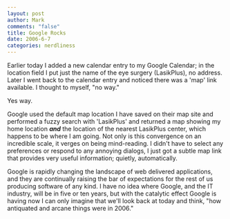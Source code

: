 ```yaml
--- 
layout: post
author: Mark
comments: "false"
title: Google Rocks
date: 2006-6-7
categories: nerdliness
---
```

Earlier today I added a new calendar entry to my Google Calendar; in the location field I put just the name of the eye surgery (LasikPlus), no address. Later I went back to the calendar entry and noticed there was a 'map' link available. I thought to myself, "no way."

Yes way.

Google used the default map location I have saved on their map site and performed a fuzzy search with 'LasikPlus' and returned a map showing my home location <b><i>and</i></b> the location of the nearest LasikPlus center, which happens to be where I am going. Not only is this convergence on an incredible scale, it verges on being mind-reading. I didn't have to select any preferences or respond to any annoying dialogs, I just got a subtle map link that provides very useful information; quietly, automatically.

Google is rapidly changing the landscape of web delivered applications, and they are continually raising the bar of expectations for the rest of us producing software of any kind. I have no idea where Google, and the IT industry, will be in five or ten years, but with the catalytic effect Google is having now I can only imagine that we'll look back at today and think, "how antiquated and arcane things were in 2006."
